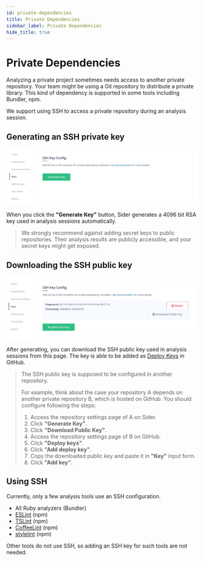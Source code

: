 ```yaml
---
id: private-dependencies
title: Private Dependencies
sidebar_label: Private Dependencies
hide_title: true
---
```


# Private Dependencies

Analyzing a private project sometimes needs access to another private repository. Your team might be using a Git repository to distribute a private library. This kind of dependency is supported in some tools including Bundler, npm.

We support using SSH to access a private repository during an analysis session.

## Generating an SSH private key

![Generate SSH private key](../assets/ssh-key-generate-key.png)

When you click the **"Generate Key"** button, Sider generates a 4096 bit RSA key used in analysis sessions automatically.

> We strongly recommend against adding secret keys to public repositories. Their analysis results are publicly accessible, and your secret keys might get exposed.

## Downloading the SSH public key

![Download SSH public key](../assets/ssh-key-download-key.png)

After generating, you can download the SSH public key used in analysis sessions from this page. The key is able to be added as [Deploy Keys](https://developer.github.com/v3/guides/managing-deploy-keys/#deploy-keys) in GitHub.

> The SSH public key is supposed to be configured in another repository.
>
> For example, think about the case your repository A depends on another private repository B,
> which is hosted on GitHub.
> You should configure following the steps:
>
> 1. Access the repository settings page of A on Sider.
> 2. Click **"Generate Key"**.
> 3. Click **"Download Public Key"**.
> 4. Access the repository settings page of B on GitHub.
> 5. Click **"Deploy keys"**.
> 6. Click **"Add deploy key"**.
> 7. Copy the downloaded public key and paste it in **"Key"** input form.
> 8. Click **"Add key"**.

## Using SSH

Currently, only a few analysis tools use an SSH configuration.

* All Ruby analyzers (Bundler)
* [ESLint](../tools/javascript/eslint.md) (npm)
* [TSLint](../tools/javascript/tslint.md) (npm)
* [CoffeeLint](../tools/javascript/coffeelint.md) (npm)
* [stylelint](../tools/css/stylelint.md) (npm)

Other tools do not use SSH, so adding an SSH key for such tools are not needed.
